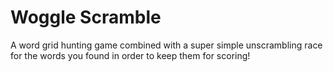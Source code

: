 # Woggle Scramble
A word grid hunting game combined with a super simple unscrambling race for the words you found in order to keep them for scoring! 
